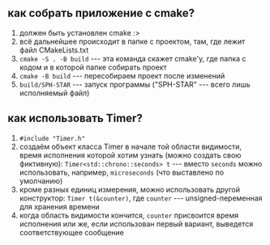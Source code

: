 ## как собрать приложение с cmake?

1. должен быть установлен cmake :>
2. всё дальнейшее происходит в папке с проектом, там, где лежит файл CMakeLists.txt
3. `cmake -S . -B build` --- эта команда скажет cmake'у, где папка с кодом и в которой папке собирать проект 
4. `cmake -B build` --- пересобираем проект после изменений
5. `build/SPH-STAR` --- запуск программы ("SPH-STAR" --- всего лишь исполняемый файл) 

## как использовать Timer?

1. `#include "Timer.h"`
2. создаём объект класса Timer в начале той области видимости, время исполнения которой хотим узнать (можно создать свою фиктивную): `Timer<std::chrono::seconds> t` --- вместо `seconds` можно использовать, например, `microseconds` (что выставлено по умолчанию)
3. кроме разных единиц измерения, можно использовать другой конструктор: `Timer t(&counter)`, где `counter` --- unsigned-переменная для хранения времени
4. когда область видимости кончится, `counter` присвоится время исполнения или же, если использован первый вариант, выведется соответствующее сообщение

